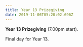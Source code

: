 ```yaml
---
title: Year 13 Prizegiving
date: 2019-11-06T05:20:02.696Z
---
```

**Year 13 Prizegiving** (7.00pm start). 

Final day for Year 13.
